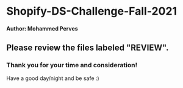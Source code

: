 # Shopify-DS-Challenge-Fall-2021
#### Author: Mohammed Perves

## Please review the files labeled "REVIEW".

### Thank you for your time and consideration! 

Have a good day/night and be safe :)
